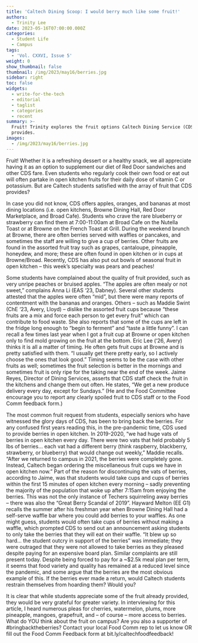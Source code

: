 ```yaml
---
title: 'Caltech Dining Scoop: I would berry much like some fruit!'
authors:
  - Trinity Lee
date: 2023-05-16T07:00:00.000Z
categories:
  - Student Life
  - Campus
tags:
  - 'Vol. CXXVI, Issue 5'
weight: 0
show_thumbnail: false
thumbnail: /img/2023/may16/berries.jpg
sidebar: right
toc: false
widgets:
  - write-for-the-tech
  - editorial
  - taglist
  - categories
  - recent
summary: >-
  Fruit! Trinity explores the fruit options Caltech Dining Service (CDS)
  provides.
images:
  - /img/2023/may16/berries.jpg
---
```


Fruit! Whether it is a refreshing dessert or a healthy snack, we all appreciate having it as an option to supplement our diet of Red Door sandwiches and other CDS fare. Even students who regularly cook their own food or eat out will often partake in open kitchen fruits for their daily dose of vitamin C or potassium. But are Caltech students satisfied with the array of fruit that CDS provides?

In case you did not know, CDS offers apples, oranges, and bananas at most dining locations (i.e. open kitchens, Browne Dining Hall, Red Door Marketplace, and Broad Cafe). Students who crave the rare blueberry or strawberry can find them at 7:00-11:00am at Broad Cafe on the Nutella Toast or at Browne on the French Toast at Grill. During the weekend brunch at Browne, there are often berries served with waffles or pancakes, and sometimes the staff are willing to give a cup of berries. Other fruits are found in the assorted fruit tray such as grapes, cantaloupe, pineapple, honeydew, and more; these are often found in open kitchen or in cups at Browne/Broad. Recently, CDS has also put out bowls of seasonal fruit in open kitchen – this week’s specialty was pears and peaches! 

Some students have complained about the quality of fruit provided, such as very unripe peaches or bruised apples. “The apples are often mealy or not sweet,” complains Anna Li (EAS ‘23, Dabney). Several other students attested that the apples were often “mid”, but there were many reports of contentment with the bananas and oranges. Others – such as Maddie Swint (ChE ‘23, Avery, Lloyd) – dislike the assorted fruit cups because “these fruits are a mix and force each person to get every fruit” which can contribute to food waste. She also reports that some of the cups are left in the fridge long enough to “begin to ferment” and “taste a little funny”. I can recall a few times last year when I got a fruit cup at Browne or open kitchen only to find mold growing on the fruit at the bottom. Eric Lee (‘26, Avery) thinks it is all a matter of timing. He often gets fruit cups at Browne and is pretty satisfied with them. “I usually get there pretty early, so I actively choose the ones that look good.” Timing seems to be the case with other fruits as well; sometimes the fruit selection is better in the mornings and sometimes fruit is only ripe for the taking near the end of the week. Jaime Reyes, Director of Dining Services, asserts that CDS staff check the fruit in the kitchens and change them out often. He states, “We get a new produce delivery every day, except for Sundays.” (He and the Food Committee encourage you to report any clearly spoiled fruit to CDS staff or to the Food Comm feedback form.) 

The most common fruit request from students, especially seniors who have witnessed the glory days of CDS, has been to bring back the berries. For any confused first years reading this, in the pre-pandemic time, CDS used to provide berries in open kitchen. In 2019-2020, “we had huge vats of berries in open kitchen every day. There were two vats that held probably 5 lbs of berries… each vat had a different berry (think raspberry, blackberry, strawberry, or blueberry) that would change out weekly,” Maddie recalls. “After we returned to campus in 2021, the berries were completely gone. Instead, Caltech began ordering the miscellaneous fruit cups we have in open kitchen now.” Part of the reason for discontinuing the vats of berries, according to Jaime, was that students would take cups and cups of berries within the first 15 minutes of open kitchen every morning – sadly preventing the majority of the population that woke up after 7:15am from enjoying the berries. This was not the only instance of Techers squirreling away berries – there was also the “Great Berry Scandal of 2019”. Hayward Melton (EE G1) recalls the summer after his freshman year when Browne Dining Hall had a self-serve waffle bar where you could add berries to your waffles. As one might guess, students would often take cups of berries without making a waffle, which prompted CDS to send out an announcement asking students to only take the berries that they will eat on their waffle. “It blew up so hard… the student outcry in support of the berries” was immediate; they were outraged that they were not allowed to take berries as they pleased despite paying for an expensive board plan. Similar complaints are still present today. Despite being forced to pay for a ~$2.5k meal plan per term, it seems that food variety and quality has remained at a reduced level since the pandemic, and some argue that the berries are the most obvious example of this. If the berries ever made a return, would Caltech students restrain themselves from hoarding them? Would you?

It is clear that while students appreciate some of the fruit already provided, they would be very grateful for greater variety. In interviewing for this article, I heard numerous pleas for cherries, watermelon, plums, more pineapple, mangoes, grapefruit, and – of course – more access to berries. What do YOU think about the fruit on campus? Are you also a supporter of #bringbacktheberries? Contact your local Food Comm rep to let us know OR fill out the Food Comm Feedback form at bit.ly/caltechfoodfeedback!
